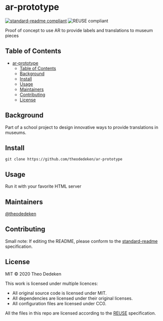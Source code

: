<!--
SPDX-FileCopyrightText: 2020 Theo Dedeken

SPDX-License-Identifier: CC0-1.0
-->

# ar-prototype

[![standard-readme compliant](https://img.shields.io/badge/standard--readme-OK-green.svg?style=flat-square)](https://github.com/RichardLitt/standard-readme)
![REUSE compliant](https://github.com/theodedeken/ar-prototype/workflows/REUSE%20compliant/badge.svg)

Proof of concept to use AR to provide labels and translations to museum pieces

## Table of Contents

- [ar-prototype](#ar-prototype)
  - [Table of Contents](#table-of-contents)
  - [Background](#background)
  - [Install](#install)
  - [Usage](#usage)
  - [Maintainers](#maintainers)
  - [Contributing](#contributing)
  - [License](#license)

## Background
Part of a school project to design innovative ways to provide translations in museums.

## Install

```
git clone https://github.com/theodedeken/ar-prototype
```

## Usage

Run it with your favorite HTML server

## Maintainers

[@theodedeken](https://github.com/theodedeken)

## Contributing

Small note: If editing the README, please conform to the [standard-readme](https://github.com/RichardLitt/standard-readme) specification.

## License

MIT © 2020 Theo Dedeken

This work is licensed under multiple licences:

* All original source code is licensed under MIT.
* All dependencies are licensed under their original licenses.
* All configuration files are licensed under CC0.

All the files in this repo are licensed according to the [REUSE](https://reuse.software) specification.
